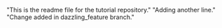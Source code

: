 "This is the readme file for the tutorial repository."
"Adding another line."
"Change added in dazzling_feature branch."

